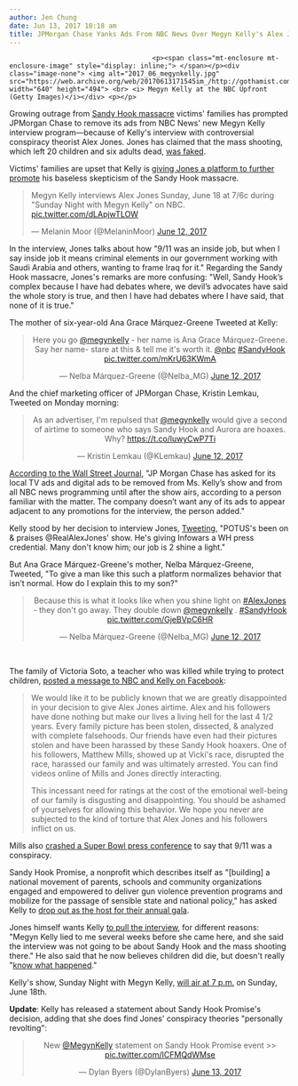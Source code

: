 ```yaml
---
author: Jen Chung
date: Jun 13, 2017 10:18 am
title: JPMorgan Chase Yanks Ads From NBC News Over Megyn Kelly's Alex Jones Interview
---
```


	
										<p><span class="mt-enclosure mt-enclosure-image" style="display: inline;"> </span></p><div class="image-none"> <img alt="2017_06_megynkelly.jpg" src="https://web.archive.org/web/20170613171545im_/http://gothamist.com/attachments/jen/2017_06_megynkelly.jpg" width="640" height="494"> <br> <i> Megyn Kelly at the NBC Upfront (Getty Images)</i></div> <p></p>

<p>Growing outrage from <a href="https://web.archive.org/web/20170613171545/http://gothamist.com/2012/12/14/breaking_multiple_people_injured_in.php">Sandy Hook massacre</a> victims&apos; families has prompted JPMorgan Chase to remove its ads from NBC News&apos; new Megyn Kelly interview program&#x2014;because of Kelly&apos;s interview with controversial conspiracy theorist Alex Jones. Jones has claimed that the mass shooting, which left 20 children and six adults dead, <a href="https://web.archive.org/web/20170613171545/http://nymag.com/daily/intelligencer/2016/09/the-sandy-hook-hoax.html">was faked</a>.</p>

<p>Victims&apos; families are upset that Kelly is <a href="https://web.archive.org/web/20170613171545/https://www.nytimes.com/2017/06/12/business/media/megyn-kelly-alex-jones-newtown.html?smid=tw-nytimes&amp;smtyp=cur">giving Jones a platform to further promote</a> his baseless skepticism of the Sandy Hook massacre. </p>

<div><blockquote class="twitter-video" data-lang="en"><p lang="en" dir="ltr">Megyn Kelly interviews Alex Jones Sunday, June 18 at 7/6c during &quot;Sunday Night with Megyn Kelly&quot; on NBC. <a href="https://web.archive.org/web/20170613171545/https://t.co/dLApjwTLOW">pic.twitter.com/dLApjwTLOW</a></p>&#x2014; Melanin Moor (@MelaninMoor) <a href="https://web.archive.org/web/20170613171545/https://twitter.com/MelaninMoor/status/874296584548356096">June 12, 2017</a></blockquote>
<script async src="//web.archive.org/web/20170613171545js_/http://platform.twitter.com/widgets.js" charset="utf-8"></script></div>

<p>In the interview, Jones talks about how &quot;9/11 was an inside job, but when I say inside job it means criminal elements in our government working with Saudi Arabia and others, wanting to frame Iraq for it.&quot; Regarding the Sandy Hook massacre, Jones&apos;s remarks are more confusing: &quot;Well, Sandy Hook&#x2019;s complex because I have had debates where, we devil&#x2019;s advocates have said the whole story is true, and then I have had debates where I have said, that none of it is true.&quot;</p>

<p>The mother of six-year-old Ana Grace M&#xE1;rquez-Greene Tweeted at Kelly:</p>

<div><center><blockquote class="twitter-tweet" data-lang="en"><p lang="en" dir="ltr">Here you go <a href="https://web.archive.org/web/20170613171545/https://twitter.com/megynkelly">@megynkelly</a> - her name is Ana Grace M&#xE1;rquez-Greene. Say her name- stare at this &amp; tell me it&apos;s worth it. <a href="https://web.archive.org/web/20170613171545/https://twitter.com/nbc">@nbc</a> <a href="https://web.archive.org/web/20170613171545/https://twitter.com/hashtag/SandyHook?src=hash">#SandyHook</a> <a href="https://web.archive.org/web/20170613171545/https://t.co/mKrU63KWmA">pic.twitter.com/mKrU63KWmA</a></p>&#x2014; Nelba M&#xE1;rquez-Greene (@Nelba_MG) <a href="https://web.archive.org/web/20170613171545/https://twitter.com/Nelba_MG/status/874085384665403392">June 12, 2017</a></blockquote>
<script async src="//web.archive.org/web/20170613171545js_/http://platform.twitter.com/widgets.js" charset="utf-8"></script></center></div>

<p>And the chief marketing officer of JPMorgan Chase, Kristin Lemkau, Tweeted on Monday morning:</p>

<div><center><blockquote class="twitter-tweet" data-lang="en"><p lang="en" dir="ltr">As an advertiser, I&apos;m repulsed that <a href="https://web.archive.org/web/20170613171545/https://twitter.com/megynkelly">@megynkelly</a> would give a second of airtime to someone who says Sandy Hook and Aurora are hoaxes. Why? <a href="https://web.archive.org/web/20170613171545/https://t.co/luwyCwP7Ti">https://t.co/luwyCwP7Ti</a></p>&#x2014; Kristin Lemkau (@KLemkau) <a href="https://web.archive.org/web/20170613171545/https://twitter.com/KLemkau/status/874224702067281920">June 12, 2017</a></blockquote>
<script async src="//web.archive.org/web/20170613171545js_/http://platform.twitter.com/widgets.js" charset="utf-8"></script></center></div>

<p><a href="https://web.archive.org/web/20170613171545/https://www.wsj.com/articles/j-p-morgan-removes-nbc-news-ads-over-megyn-kelly-interview-with-alex-jones-1497311738">According to the Wall Street Journal</a>, &quot;JP Morgan Chase has asked for its local TV ads and digital ads to be removed from Ms. Kelly&#x2019;s show and from all NBC news programming until after the show airs, according to a person familiar with the matter.  The company doesn&#x2019;t want any of its ads to appear adjacent to any promotions for the interview, the person added.&quot;</p>

<p>Kelly stood by her decision to interview Jones, <a href="https://web.archive.org/web/20170613171545/https://twitter.com/megynkelly/status/874087462909464576?ref_src=twsrc%5Etfw&amp;ref_url=http%3A%2F%2Fvariety.com%2F2017%2Ftv%2Fnews%2Fmegyn-kelly-alex-jones-interview-boycott-sandy-hook-1202462515%2F">Tweeting</a>, &quot;POTUS&apos;s been on &amp; praises @RealAlexJones&apos; show. He&apos;s giving Infowars a WH press credential. Many don&apos;t know him; our job is 2 shine a light.&quot;</p>

<p>But Ana Grace M&#xE1;rquez-Greene&apos;s mother, Nelba M&#xE1;rquez-Greene, Tweeted, &quot;To give a man like this such a platform normalizes behavior that isn&#x2019;t normal. How do I explain this to my son?&quot;</p>

<center><blockquote class="twitter-tweet" data-lang="en"><p lang="en" dir="ltr">Because this is what it looks like when you shine light on <a href="https://web.archive.org/web/20170613171545/https://twitter.com/hashtag/AlexJones?src=hash">#AlexJones</a> - they don&apos;t go away. They double down <a href="https://web.archive.org/web/20170613171545/https://twitter.com/megynkelly">@megynkelly</a> . <a href="https://web.archive.org/web/20170613171545/https://twitter.com/hashtag/SandyHook?src=hash">#SandyHook</a> <a href="https://web.archive.org/web/20170613171545/https://t.co/GjeBVpC6HR">pic.twitter.com/GjeBVpC6HR</a></p>&#x2014; Nelba M&#xE1;rquez-Greene (@Nelba_MG) <a href="https://web.archive.org/web/20170613171545/https://twitter.com/Nelba_MG/status/874225139445006336">June 12, 2017</a></blockquote>
<script async src="//web.archive.org/web/20170613171545js_/http://platform.twitter.com/widgets.js" charset="utf-8"></script></center><br>

<p>The family of Victoria Soto, a teacher who was killed while trying to protect children, <a href="https://web.archive.org/web/20170613171545/https://www.facebook.com/VictoriaLeighSoto26/posts/1613303195370240">posted a message to NBC and Kelly on Facebook</a>:</p><blockquote>We would like it to be publicly known that we are greatly disappointed in your decision to give Alex Jones airtime. Alex and his followers have done nothing but make our lives a living hell for the last 4 1/2 years. Every family picture has been stolen, dissected, &amp; analyzed with complete falsehoods. Our friends have even had their pictures stolen and have been harassed by these Sandy Hook hoaxers. One of his followers, Matthew Mills, showed up at Vicki&apos;s race, disrupted the race, harassed our family and was ultimately arrested. You can find videos online of Mills and Jones directly interacting.<p></p>

<p>This incessant need for ratings at the cost of the emotional well-being of our family is disgusting and disappointing. You should be ashamed of yourselves for allowing this behavior. We hope you never are subjected to the kind of torture that Alex Jones and his followers inflict on us.</p></blockquote>Mills also <a href="https://web.archive.org/web/20170613171545/http://gothamist.com/2015/11/11/911_truther_sandy_hook.php">crashed a Super Bowl press conference</a> to say that 9/11 was a conspiracy.<p></p>

<p>Sandy Hook Promise, a nonprofit which describes itself as &quot;[building] a national movement of parents, schools and community organizations engaged and empowered to deliver gun violence prevention programs and mobilize for the passage of sensible state and national policy,&quot; has asked Kelly to <a href="https://web.archive.org/web/20170613171545/https://www.washingtonpost.com/news/morning-mix/wp/2017/06/13/megyn-kelly-dropped-as-host-for-sandy-hook-groups-gala-over-alex-jones-interview/?utm_term=.98dd889d9250">drop out as the host for their annual gala</a>.</p>

<p>Jones himself wants Kelly <a href="https://web.archive.org/web/20170613171545/https://www.washingtonpost.com/news/morning-mix/wp/2017/06/13/megyn-kelly-dropped-as-host-for-sandy-hook-groups-gala-over-alex-jones-interview/?utm_term=.98dd889d9250">to pull the interview</a>, for different reasons: &quot;Megyn Kelly lied to me several weeks before she came here, and she said the interview was not going to be about Sandy Hook and the mass shooting there.&quot; He also said that he now believes children did die, but doesn&apos;t really &quot;<a href="https://web.archive.org/web/20170613171545/https://www.youtube.com/watch?v=MwudDfz1yAk">know what happened</a>.&quot; </p>

<p>Kelly&apos;s show, Sunday Night with Megyn Kelly, <a href="https://web.archive.org/web/20170613171545/http://www.nbcnews.com/megyn-kelly">will air at 7 p.m.</a> on Sunday, June 18th. </p>

<p><b>Update</b>: Kelly has released a statement about Sandy Hook Promise&apos;s decision, adding that she does find Jones&apos; conspiracy theories &quot;personally revolting&quot;:</p>

<div><center><blockquote class="twitter-tweet" data-lang="en"><p lang="en" dir="ltr">New <a href="https://web.archive.org/web/20170613171545/https://twitter.com/megynkelly">@MegynKelly</a> statement on Sandy Hook Promise event &gt;&gt; <a href="https://web.archive.org/web/20170613171545/https://t.co/ICFMQdWMse">pic.twitter.com/ICFMQdWMse</a></p>&#x2014; Dylan Byers (@DylanByers) <a href="https://web.archive.org/web/20170613171545/https://twitter.com/DylanByers/status/874632729995886593">June 13, 2017</a></blockquote> <script async src="//web.archive.org/web/20170613171545js_/http://platform.twitter.com/widgets.js" charset="utf-8"></script></center></div>					
										
									
				